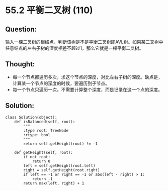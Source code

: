 # 55.2 平衡二叉树 \(110\)

## Question:

输入一棵二叉树的根结点，判断该树是不是平衡二叉树即AVL树。如果某二叉树中任意结点的左右子树的深度相差不超过1，那么它就是一棵平衡二叉树。

## Thought:

* 每一个节点都遍历多次，求这个节点的深度，对比左右子树的深度。缺点是，计算某一个节点的深度的时候，要遍历到子节点。
* 每一个节点只遍历一次。不需要计算整个深度，而是记录在这一个点的深度。

## Solution:

```text
class Solution(object):
    def isBalanced(self, root):
        """
        :type root: TreeNode
        :rtype: bool
        """
        return self.getHeight(root) != -1
    
    def getHeight(self, root):
        if not root:
            return 0
        left = self.getHeight(root.left)
        right = self.getHeight(root.right)
        if left == -1 or right == -1 or abs(left - right) > 1:
            return -1
        return max(left, right) + 1
```

